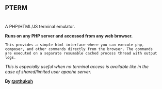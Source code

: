 ## PTERM

#

A PHP/HTML/JS terminal emulator.

**Runs on any PHP server and accessed from any web browser.**

	This provides a simple html interface where you can execute php, composer, and other commands directly from the browser. The commands are executed on a separate resumable cached process thread with output logs.

*This is especially useful when no terminal access is available like in the case of shared/limited user apache server.*

**By [@xthukuh](https://github.com/xthukuh)**